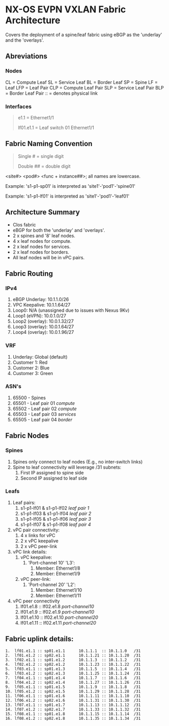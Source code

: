 # NX-OS EVPN VXLAN Fabric Architecture

Covers the deployment of a spine/leaf fabric using eBGP as the 'underlay' and the 'overlays'. 

## Abreviations

### Nodes

CL	= Compute Leaf
SL	= Service Leaf
BL	= Border Leaf
SP	= Spine
LF	= Leaf
LFP	= Leaf Pair
CLP	= Compute Leaf Pair
SLP	= Service Leaf Pair
BLP	= Border Leaf Pair
:: = denotes physical link

### Interfaces

>e1.1 		= Ethernet1/1
>
>lf01.e1.1	= Leaf switch 01 Ethernet1/1

## Fabric Naming Convention

>Single # 	= single digit
>
>Double ## 	= double digit

\<site#\> \<pod#\> \<func + instance##\>; all names are lowercase.

Example: 's1\-p1\-sp01' is interpreted as	'site1'\-'pod1'\-'spine01'

Example: 's1\-p1\-lf01' is interpreted as 'site1'\-'pod1'\-'leaf01'

## Architecture Summary

- Clos fabric
- eBGP for both the 'underlay' and 'overlays'.
- 2 x spines and '8' leaf nodes.
- 4 x leaf nodes for compute.
- 2 x leaf nodes for services.
- 2 x leaf nodes for borders.
- All leaf nodes will be in vPC pairs.

## Fabric Routing

### IPv4

1. eBGP Underlay:	10.1.1.0/26
2. VPC Keepalive: 	10.1.1.64/27
3. Loop0:			N/A (unassigned due to issues with Nexus 9Kv)
4. Loop1 (eVPN):	10.0.1.0/27
5. Loop2 (overlay):	10.0.1.32/27
6. Loop3 (overlay): 10.0.1.64/27
7. Loop4 (overlay): 10.0.1.96/27

### VRF

1. Underlay: 		Global (default)
2. Customer 1:		Red
3. Customer 2:		Blue
4. Customer 3:		Green

### ASN's

1. 65500 - Spines
2. 65501 - Leaf pair 01 *compute*
3. 65502 - Leaf pair 02 *compute*
4. 65503 - Leaf pair 03 *services*
5. 65505 - Leaf pair 04 *border*

## Fabric Nodes

### Spines

1. Spines only connect to leaf nodes (E.g., no inter-switch links)
2. Spine to leaf connectivity will leverage /31 subnets:
	1. First IP assigned to spine side
	2. Second IP assigned to leaf side
	
### Leafs

1. Leaf pairs:
	1. s1-p1-lf01 & s1-p1-lf02 		*leaf pair 1*
	2. s1-p1-lf03 & s1-p1-lf04 		*leaf pair 2*
	3. s1-p1-lf05 & s1-p1-lf06 		*leaf pair 3*
	4. s1-p1-lf07 & s1-p1-lf08 		*leaf pair 4*
2. vPC pair connectivity:
	1. 4 x links for vPC
	2. 2 x vPC keepalive
	3. 2 x vPC peer-link
3. vPC link details:
	1. vPC keepalive:
		1. 'Port-channel 10' 'L3':
			1. Member: Ethernet1/8
			2. Member: Ethernet1/9
	2. vPC peer-link:
		1. 'Port-channel 20' 'L2':
			1. Member: Ethernet1/10
			2. Member: Ethernet1/11
4. vPC peer connectivity
	1. 	lf01.e1.8 :: lf02.e1.8 		*port-channel10*
	2.	lf01.e1.9 :: lf02.e1.9		*port-channel10*
	3.	lf01.e1.10 :: lf02.e1.10	*port-channel20*
	4.	lf01.e1.11 :: lf02.e1.11	*port-channel20*

## Fabric uplink details:
	1. 	lf01.e1.1 :: sp01.e1.1 		10.1.1.1  :: 10.1.1.0	/31
	2. 	lf01.e1.2 :: sp02.e1.1 		10.1.1.21 :: 10.1.1.20	/31
	3. 	lf02.e1.1 :: sp01.e1.2 		10.1.1.3  :: 10.1.1.2	/31
	4. 	lf02.e1.2 :: sp02.e1.2 		10.1.1.23 :: 10.1.1.22	/31
	5. 	lf03.e1.1 :: sp01.e1.3 		10.1.1.5  :: 10.1.1.4	/31
	6. 	lf03.e1.2 :: sp02.e1.3 		10.1.1.25 :: 10.1.1.24	/31
	7. 	lf04.e1.1 :: sp01.e1.4 		10.1.1.7  :: 10.1.1.6	/31
	8. 	lf04.e1.2 :: sp02.e1.4 		10.1.1.27 :: 10.1.1.26	/31
	9. 	lf05.e1.1 :: sp01.e1.5 		10.1.1.9  :: 10.1.1.8	/31
	10.	lf05.e1.2 :: sp02.e1.5 		10.1.1.29 :: 10.1.1.28	/31
	11. lf06.e1.1 :: sp01.e1.6 		10.1.1.11 :: 10.1.1.10	/31
	12.	lf06.e1.2 :: sp02.e1.6 		10.1.1.31 :: 10.1.1.30	/31
	13.	lf07.e1.1 :: sp01.e1.7 		10.1.1.13 :: 10.1.1.12	/31
	14.	lf07.e1.2 :: sp02.e1.7 		10.1.1.33 :: 10.1.1.32	/31
	15.	lf08.e1.1 :: sp01.e1.8 		10.1.1.15 :: 10.1.1.14	/31
	16. lf08.e1.2 :: sp02.e1.8 		10.1.1.35 :: 10.1.1.34	/31



